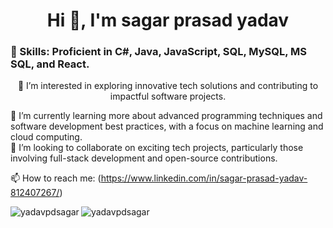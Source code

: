 

<h1 align="center">Hi 👋, I'm sagar prasad yadav</h1>
<h3>💪 Skills: Proficient in C#, Java, JavaScript, SQL, MySQL, MS SQL, and React.</h3>
<p align="center">👀 I’m interested in exploring innovative tech solutions and contributing to impactful software projects.</p>
<p >🌱 I’m currently learning more about advanced programming techniques and software development best practices, with a focus on machine learning and cloud computing. <br>
  💞️ I’m looking to collaborate on exciting tech projects, particularly those involving full-stack development and open-source contributions.
</p>


📫 How to reach me: (https://www.linkedin.com/in/sagar-prasad-yadav-812407267/)
<p><img align="left" src="https://github-readme-stats.vercel.app/api/top-langs?username=yadavpdsagar&amp;show_icons=true&amp;locale=en&amp;layout=compact" alt="yadavpdsagar">
<p><img align="center" src="https://github-readme-streak-stats.herokuapp.com/?user=yadavpdsagar&amp;" alt="yadavpdsagar"></p></p>


<!---
yadavpdsagar/yadavpdsagar is a ✨ special ✨ repository because its `README.md` (this file) appears on your GitHub profile.
You can click the Preview link to take a look at your changes.


<h1 align="center">Hi 👋, I'm sagar prasad yadav</h1>
<h3 align="center">👀 I’m interested in exploring innovative tech solutions and contributing to impactful software projects.</h3>
<p align="center">🌱 I’m currently learning more about advanced programming techniques and software development best practices, with a focus on machine learning and cloud computing.
</p>
<h3 align="center">A passionate frontend developer from nepal</h3>
<h3 align="center">A passionate frontend developer from nepal</h3>

<p align="left"> <img src="https://komarev.com/ghpvc/?username=yadavpdsagar&label=Profile%20views&color=0e75b6&style=flat" alt="yadavpdsagar" /> </p>

<h3 align="left">Connect with me:</h3>
<p align="left">
</p>

<img align="left" src="https://github-readme-stats.vercel.app/api/top-langs?username=yadavpdsagar&amp;show_icons=true&amp;locale=en&amp;layout=compact" alt="yadavpdsagar">

<h3 align="left">Languages and Tools:</h3>
<p align="left"> <a href="https://www.w3schools.com/cs/" target="_blank" rel="noreferrer"> <img src="https://raw.githubusercontent.com/devicons/devicon/master/icons/csharp/csharp-original.svg" alt="csharp" width="40" height="40"/> </a> <a href="https://www.w3schools.com/css/" target="_blank" rel="noreferrer"> <img src="https://raw.githubusercontent.com/devicons/devicon/master/icons/css3/css3-original-wordmark.svg" alt="css3" width="40" height="40"/> </a> <a href="https://dotnet.microsoft.com/" target="_blank" rel="noreferrer"> <img src="https://raw.githubusercontent.com/devicons/devicon/master/icons/dot-net/dot-net-original-wordmark.svg" alt="dotnet" width="40" height="40"/> </a> <a href="https://www.w3.org/html/" target="_blank" rel="noreferrer"> <img src="https://raw.githubusercontent.com/devicons/devicon/master/icons/html5/html5-original-wordmark.svg" alt="html5" width="40" height="40"/> </a> <a href="https://www.java.com" target="_blank" rel="noreferrer"> <img src="https://raw.githubusercontent.com/devicons/devicon/master/icons/java/java-original.svg" alt="java" width="40" height="40"/> </a> <a href="https://developer.mozilla.org/en-US/docs/Web/JavaScript" target="_blank" rel="noreferrer"> <img src="https://raw.githubusercontent.com/devicons/devicon/master/icons/javascript/javascript-original.svg" alt="javascript" width="40" height="40"/> </a> <a href="https://www.microsoft.com/en-us/sql-server" target="_blank" rel="noreferrer"> <img src="https://www.svgrepo.com/show/303229/microsoft-sql-server-logo.svg" alt="mssql" width="40" height="40"/> </a> <a href="https://www.mysql.com/" target="_blank" rel="noreferrer"> <img src="https://raw.githubusercontent.com/devicons/devicon/master/icons/mysql/mysql-original-wordmark.svg" alt="mysql" width="40" height="40"/> </a> <a href="https://reactjs.org/" target="_blank" rel="noreferrer"> <img src="https://raw.githubusercontent.com/devicons/devicon/master/icons/react/react-original-wordmark.svg" alt="react" width="40" height="40"/> </a> <a href="https://spring.io/" target="_blank" rel="noreferrer"> <img src="https://www.vectorlogo.zone/logos/springio/springio-icon.svg" alt="spring" width="40" height="40"/> </a> </p>

<p><img align="left" src="https://github-readme-stats.vercel.app/api/top-langs?username=yadavpdsagar&show_icons=true&locale=en&layout=compact" alt="yadavpdsagar" /></p>

<p>&nbsp;<img align="center" src="https://github-readme-stats.vercel.app/api?username=yadavpdsagar&show_icons=true&locale=en" alt="yadavpdsagar" /></p>

<p><img align="center" src="https://github-readme-streak-stats.herokuapp.com/?user=yadavpdsagar&" alt="yadavpdsagar" /></p>
--->
